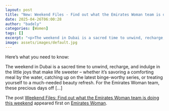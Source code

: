```yaml
---
layout: post
title: "New: Weekend Files - Find out what the Emirates Woman team is doing this weekend"
date: 2025-04-26T06:00:28
author: "badely"
categories: [Women]
tags: []
excerpt: "<p>The weekend in Dubai is a sacred time to unwind, recharge, and indulge in the little joys that make life sweeter &#8211; whether it’s savoring a co"
image: assets/images/default.jpg
---
```


Here’s what you need to know: <p>The weekend in Dubai is a sacred time to unwind, recharge, and indulge in the little joys that make life sweeter &#8211; whether it’s savoring a comforting meal by the water, catching up on the latest binge-worthy series, or treating yourself to a much-needed beauty refresh. For the Emirates Woman team, these precious days off [&#8230;]</p>
<p>The post <a href="https://emirateswoman.com/weekend-files-find-out-what-the-emirates-woman-team-is-doing-this-weekend/" rel="nofollow">Weekend Files: Find out what the Emirates Woman team is doing this weekend</a> appeared first on <a href="https://emirateswoman.com" rel="nofollow">Emirates Woman</a>.</p>

